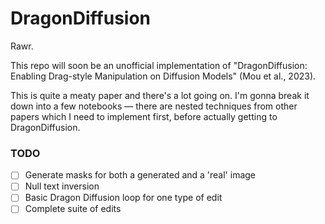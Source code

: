# DragonDiffusion

Rawr.

This repo will soon be an unofficial implementation of "DragonDiffusion: Enabling Drag-style Manipulation on Diffusion Models" (Mou et al., 2023).

This is quite a meaty paper and there's a lot going on. I'm gonna break it down into a few notebooks — there are nested techniques from other papers which I need to implement first, before actually getting to DragonDiffusion.

### TODO
- [ ] Generate masks for both a generated and a 'real' image
- [ ] Null text inversion
- [ ] Basic Dragon Diffusion loop for one type of edit 
- [ ] Complete suite of edits

